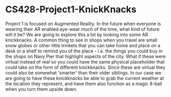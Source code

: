# CS428-Project1-KnickKnacks
Project 1 is focused on Augmented Reality. In the future when everyone is wearing their AR enabled eye-wear much of the time, what kind of future will it be? We are going to explore this a bit by looking into some AR knickknacks. A common thing to see in shops when you travel are small snow globes or other little trinkets that you can take home and place on a desk or a shelf to remind you of the place - i.e. the things you could buy in the shops on Navy Pier that highlight aspects of the city. What if these were virtual instead of real so you could have the same physical placeholder that could take on the form of different knickknacks. Since these are virtual they could also be somewhat 'smarter' than their older siblings. In our case we are going to have these knickknacks be able to grab the current weather at the location they represent, and have them also function as a magic 8-ball when you turn them upside down.

